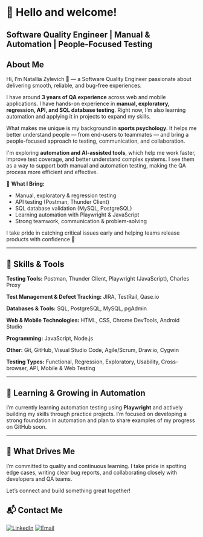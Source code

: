 # 👋 Hello and welcome!

## Software Quality Engineer | Manual & Automation | People-Focused Testing

## About Me

Hi, I’m Natallia Zylevich 👋 — a Software Quality Engineer passionate about delivering smooth, reliable, and bug-free experiences.  

I have around **3 years of QA experience** across web and mobile applications. I have hands-on experience in **manual, exploratory, regression, API, and SQL database testing**. Right now, I’m also learning automation and applying it in projects to expand my skills.  

What makes me unique is my background in **sports psychology**. It helps me better understand people — from end-users to teammates — and bring a people-focused approach to testing, communication, and collaboration.  

I'm exploring **automation and AI-assisted tools**, which help me work faster, improve test coverage, and better understand complex systems. I see them as a way to support both manual and automation testing, making the QA process more efficient and effective.  

💼 **What I Bring:**  
- Manual, exploratory & regression testing  
- API testing (Postman, Thunder Client)  
- SQL database validation (MySQL, PostgreSQL)  
- Learning automation with Playwright & JavaScript  
- Strong teamwork, communication & problem-solving  

I take pride in catching critical issues early and helping teams release products with confidence 🚀  


---

## 🧪 Skills & Tools

**Testing Tools:** Postman, Thunder Client, Playwright (JavaScript), Charles Proxy 

**Test Management & Defect Tracking:** JIRA, TestRail, Qase.io  

**Databases & Tools:** SQL, PostgreSQL, MySQL, pgAdmin  

**Web & Mobile Technologies:** HTML, CSS, Chrome DevTools, Android Studio  

**Programming:** JavaScript, Node.js  

**Other:** Git, GitHub, Visual Studio Code, Agile/Scrum, Draw.io, Cygwin  

**Testing Types:** Functional, Regression, Exploratory, Usability, Cross-browser, API, Mobile & Web Testing



---

## 🤖 Learning & Growing in Automation

I’m currently learning automation testing using **Playwright** and actively building my skills through practice projects. I’m focused on developing a strong foundation in automation and plan to share examples of my progress on GitHub soon.

---

## 🎯 What Drives Me

I’m committed to quality and continuous learning. I take pride in spotting edge cases, writing clear bug reports, and collaborating closely with developers and QA teams.


Let’s connect and build something great together!

## 📬 Contact Me

[![LinkedIn](https://img.shields.io/badge/LinkedIn-0077B5?style=for-the-badge&logo=linkedin&logoColor=white)](https://www.linkedin.com/in/nzylevich/)
[![Email](https://img.shields.io/badge/Email-D14836?style=for-the-badge&logo=gmail&logoColor=white)](mailto:natallia.zylevich@gmail.com)

